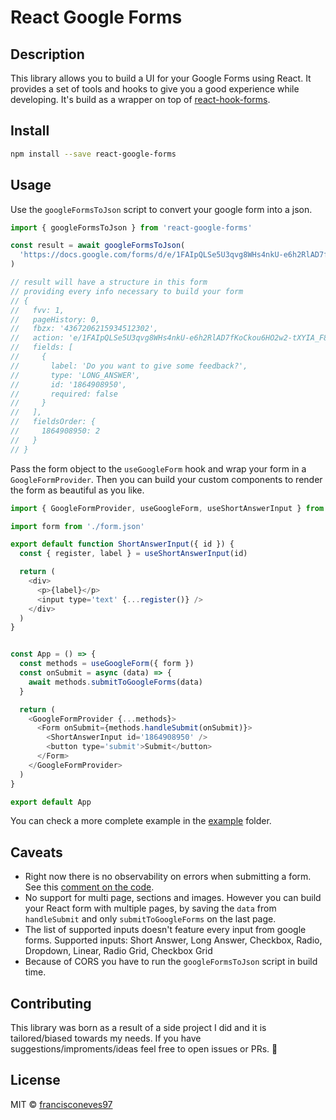 # React Google Forms

## Description

This library allows you to build a UI for your Google Forms using React. It provides a set of tools and hooks to give you a good experience while developing. It's build as a wrapper on top of [react-hook-forms](https://github.com/react-hook-form/react-hook-form).

## Install

```bash
npm install --save react-google-forms
```

## Usage

Use the `googleFormsToJson` script to convert your google form into a json.

```javascript
import { googleFormsToJson } from 'react-google-forms'

const result = await googleFormsToJson(
  'https://docs.google.com/forms/d/e/1FAIpQLSe5U3qvg8WHs4nkU-e6h2RlAD7fKoCkou6HO2w2-tXYIA_F8g/viewform'
)

// result will have a structure in this form
// providing every info necessary to build your form
// {
//   fvv: 1,
//   pageHistory: 0,
//   fbzx: '4367206215934512302',
//   action: 'e/1FAIpQLSe5U3qvg8WHs4nkU-e6h2RlAD7fKoCkou6HO2w2-tXYIA_F8g',
//   fields: [
//     {
//       label: 'Do you want to give some feedback?',
//       type: 'LONG_ANSWER',
//       id: '1864908950',
//       required: false
//     }
//   ],
//   fieldsOrder: {
//     1864908950: 2
//   }
// }
```

Pass the form object to the `useGoogleForm` hook and wrap your form in a `GoogleFormProvider`. Then you can build your custom components to render the form as beautiful as you like.

```javascript
import { GoogleFormProvider, useGoogleForm, useShortAnswerInput } from 'react-google-forms'

import form from './form.json'

export default function ShortAnswerInput({ id }) {
  const { register, label } = useShortAnswerInput(id)

  return (
    <div>
      <p>{label}</p>
      <input type='text' {...register()} />
    </div>
  )
}


const App = () => {
  const methods = useGoogleForm({ form })
  const onSubmit = async (data) => {
    await methods.submitToGoogleForms(data)
  }

  return (
    <GoogleFormProvider {...methods}>
      <Form onSubmit={methods.handleSubmit(onSubmit)}>
        <ShortAnswerInput id='1864908950' />
        <button type='submit'>Submit</button>
      </Form>
    </GoogleFormProvider>
  )
}

export default App
```

You can check a more complete example in the [example](https://github.com/francisconeves97/react-google-forms/tree/master/example) folder.

## Caveats

- Right now there is no observability on errors when submitting a form. See this [comment on the code](https://github.com/francisconeves97/react-google-forms/blob/ca5018e578cfb0e230f9be58dfeee4117db28160/src/hooks/useGoogleForm.ts#L61-L65).
- No support for multi page, sections and images. However you can build your React form with multiple pages, by saving the `data` from `handleSubmit` and only `submitToGoogleForms` on the last page.
- The list of supported inputs doesn't feature every input from google forms. Supported inputs: Short Answer, Long Answer, Checkbox, Radio, Dropdown, Linear, Radio Grid, Checkbox Grid
- Because of CORS you have to run the `googleFormsToJson` script in build time.

## Contributing

This library was born as a result of a side project I did and it is tailored/biased towards my needs. If you have suggestions/improments/ideas feel free to open issues or PRs. :rocket:

## License

MIT © [francisconeves97](https://github.com/francisconeves97)
